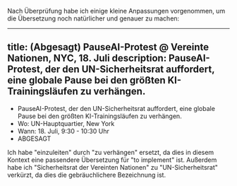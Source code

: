 Nach Überprüfung habe ich einige kleine Anpassungen vorgenommen, um die Übersetzung noch natürlicher und genauer zu machen:

---
title: (Abgesagt) PauseAI-Protest @ Vereinte Nationen, NYC, 18. Juli
description: PauseAI-Protest, der den UN-Sicherheitsrat auffordert, eine globale Pause bei den größten KI-Trainingsläufen zu verhängen.
---
- PauseAI-Protest, der den UN-Sicherheitsrat auffordert, eine globale Pause bei den größten KI-Trainingsläufen zu verhängen.
- Wo: UN-Hauptquartier, New York
- Wann: 18. Juli, 9:30 - 10:30 Uhr
- ABGESAGT

Ich habe "einzuleiten" durch "zu verhängen" ersetzt, da dies in diesem Kontext eine passendere Übersetzung für "to implement" ist. Außerdem habe ich "Sicherheitsrat der Vereinten Nationen" zu "UN-Sicherheitsrat" verkürzt, da dies die gebräuchlichere Bezeichnung ist.